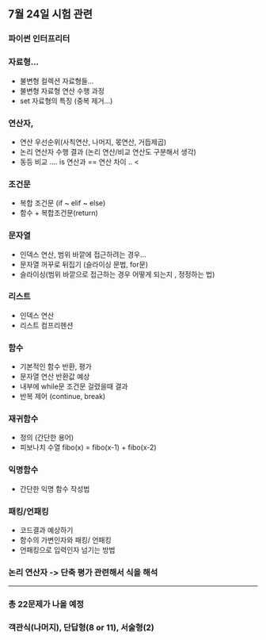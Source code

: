 ## 7월 24일 시험 관련

### 파이썬 인터프리터

### 자료형...
- 불변형 컬렉션 자료형들...
- 불변형 자료형 연산 수행 과정
- set 자료형의 특징 (중복 제거...)

### 연산자,
- 연산 우선순위(사칙연산, 나머지, 몫연산, 거듭제곱)
- 논리 연산자 수행 결과 (논리 연산/비교 연산도 구분해서 생각)
- 동등 비교 .... is 연산과 == 연산 차이 .. <

### 조건문
- 복합 조건문 (if ~ elif ~ else)
- 함수 + 복합조건문(return)

### 문자열
- 인덱스 연산, 범위 바깥에 접근하려는 경우...
- 문자열 꺼꾸로 뒤집기 (슬라이싱 문법, for문)
- 슬라이싱(범위 바깥으로 접근하는 경우 어떻게 되는지 , 정정하는 법)

### 리스트
- 인덱스 연산
- 리스트 컴프리헨션

### 함수
- 기본적인 함수 반환, 평가
- 문자열 연산 반환값 예상
- 내부에 while문 조건문 걸렸을때 결과
- 반복 제어 (continue, break)

### 재귀함수
- 정의 (간단한 용어)
- 피보나치 수열 fibo(x) = fibo(x-1) + fibo(x-2)

### 익명함수
- 간단한 익명 함수 작성법

### 패킹/언패킹
- 코드결과 예상하기
- 함수의 가변인자와 패킹/ 언패킹
- 언패킹으로 입력인자 넘기는 방법

### 논리 연산자 -> 단축 평가 관련해서 식을 해석
---
### 총 22문제가 나올 예정
### 객관식(나머지), 단답형(8 or 11), 서술형(2)
